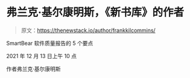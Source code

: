 # 弗兰克·基尔康明斯，《新书库》的作者

> 原文：<https://thenewstack.io/author/frankkilcommins/>

SmartBear 软件质量报告的 5 个要点

2021 年 12 月 13 日上午 10 点

作者弗兰克·基尔康明斯